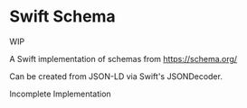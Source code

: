 # Swift Schema

WIP

A Swift implementation of schemas from https://schema.org/

Can be created from JSON-LD via Swift's JSONDecoder.

Incomplete Implementation
